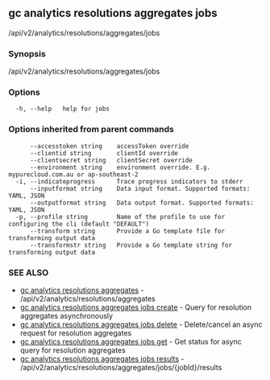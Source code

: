 ## gc analytics resolutions aggregates jobs

/api/v2/analytics/resolutions/aggregates/jobs

### Synopsis

/api/v2/analytics/resolutions/aggregates/jobs

### Options

```
  -h, --help   help for jobs
```

### Options inherited from parent commands

```
      --accesstoken string    accessToken override
      --clientid string       clientId override
      --clientsecret string   clientSecret override
      --environment string    environment override. E.g. mypurecloud.com.au or ap-southeast-2
  -i, --indicateprogress      Trace progress indicators to stderr
      --inputformat string    Data input format. Supported formats: YAML, JSON
      --outputformat string   Data output format. Supported formats: YAML, JSON
  -p, --profile string        Name of the profile to use for configuring the cli (default "DEFAULT")
      --transform string      Provide a Go template file for transforming output data
      --transformstr string   Provide a Go template string for transforming output data
```

### SEE ALSO

* [gc analytics resolutions aggregates](gc_analytics_resolutions_aggregates.html)	 - /api/v2/analytics/resolutions/aggregates
* [gc analytics resolutions aggregates jobs create](gc_analytics_resolutions_aggregates_jobs_create.html)	 - Query for resolution aggregates asynchronously
* [gc analytics resolutions aggregates jobs delete](gc_analytics_resolutions_aggregates_jobs_delete.html)	 - Delete/cancel an async request for resolution aggregates
* [gc analytics resolutions aggregates jobs get](gc_analytics_resolutions_aggregates_jobs_get.html)	 - Get status for async query for resolution aggregates
* [gc analytics resolutions aggregates jobs results](gc_analytics_resolutions_aggregates_jobs_results.html)	 - /api/v2/analytics/resolutions/aggregates/jobs/{jobId}/results



